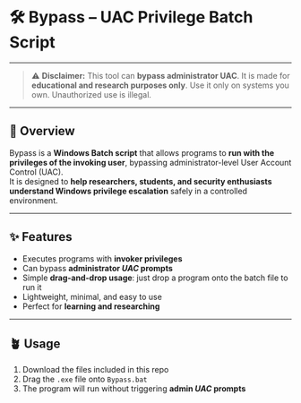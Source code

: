 # 🛠️ Bypass – UAC Privilege Batch Script

---

> ⚠️ **Disclaimer:** This tool can **bypass administrator UAC**. It is made for **educational and research purposes only**. Use it only on systems you own. Unauthorized use is illegal.

---

## 🎯 Overview

Bypass is a **Windows Batch script** that allows programs to **run with the privileges of the invoking user**, bypassing administrator-level User Account Control (UAC).  
It is designed to **help researchers, students, and security enthusiasts understand Windows privilege escalation** safely in a controlled environment.

---

## ✨ Features

- Executes programs with **invoker privileges**  
- Can bypass **administrator *UAC* prompts**  
- Simple **drag-and-drop usage**: just drop a program onto the batch file to run it  
- Lightweight, minimal, and easy to use  
- Perfect for **learning and researching**

---

## 🪴 Usage

1. Download the files included in this repo
2. Drag the `.exe` file onto `Bypass.bat`
3. The program will run without triggering **admin *UAC* prompts**



